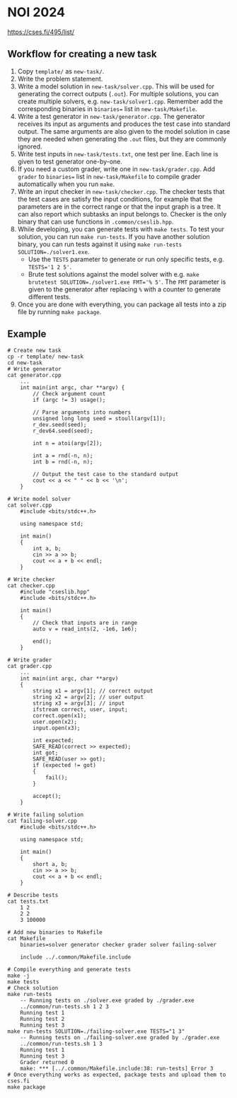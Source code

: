 # NOI 2024

<https://cses.fi/495/list/>

## Workflow for creating a new task
1. Copy `template/` as `new-task/`.
2. Write the problem statement.
3. Write a model solution in `new-task/solver.cpp`. This will be used for
   generating the correct outputs (`.out`). For multiple solutions, you can
   create multiple solvers, e.g. `new-task/solver1.cpp`. Remember add the
   corresponding binaries in `binaries=` list in `new-task/Makefile`.
4. Write a test generator in `new-task/generator.cpp`. The generator receives
   its input as arguments and produces the test case into standard output. The
   same arguments are also given to the model solution in case they are needed
   when generating the `.out` files, but they are commonly ignored.
5. Write test inputs in `new-task/tests.txt`, one test per line. Each line is given to test generator one-by-one.
6. If you need a custom grader, write one in `new-task/grader.cpp`. Add `grader` to `binaries=` list in `new-task/Makefile` to compile grader automatically when you run `make`.
7. Write an input checker in `new-task/checker.cpp`. The checker tests that the
   test cases are satisfy the input conditions, for example that the parameters
   are in the correct range or that the input graph is a tree. It can also
   report which subtasks an input belongs to. Checker is the only binary that
   can use functions in `.common/cseslib.hpp`.
8. While developing, you can generate tests with `make tests`. To test your
   solution, you can run `make run-tests`. If you have another solution binary,
   you can run tests against it using `make run-tests SOLUTION=./solver1.exe`.
   - Use the `TESTS` parameter to generate or run only specific tests, e.g.
     `TESTS='1 2 5'`.
   - Brute test solutions against the model solver with e.g. `make brutetest
     SOLUTION=./solver1.exe FMT='% 5'`. The `FMT` parameter is given to the
     generator after replacing `%` with a counter to generate different tests.
9. Once you are done with everything, you can package all tests into a zip file
   by running `make package`.

## Example
```
# Create new task
cp -r template/ new-task
cd new-task
# Write generator
cat generator.cpp
    ...
    int main(int argc, char **argv) {
        // Check argument count
        if (argc != 3) usage();

        // Parse arguments into numbers
        unsigned long long seed = stoull(argv[1]);
        r_dev.seed(seed);
        r_dev64.seed(seed);

        int n = atoi(argv[2]);

        int a = rnd(-n, n);
        int b = rnd(-n, n);

        // Output the test case to the standard output
        cout << a << " " << b << '\n';
    }

# Write model solver
cat solver.cpp
    #include <bits/stdc++.h>

    using namespace std;

    int main()
    {
        int a, b;
        cin >> a >> b;
        cout << a + b << endl;
    }

# Write checker
cat checker.cpp
    #include "cseslib.hpp"
    #include <bits/stdc++.h>

    int main()
    {
        // Check that inputs are in range
        auto v = read_ints(2, -1e6, 1e6);

        end();
    }

# Write grader
cat grader.cpp
    ...
    int main(int argc, char **argv)
    {
        string x1 = argv[1]; // correct output
        string x2 = argv[2]; // user output
        string x3 = argv[3]; // input
        ifstream correct, user, input;
        correct.open(x1);
        user.open(x2);
        input.open(x3);

        int expected;
        SAFE_READ(correct >> expected);
        int got;
        SAFE_READ(user >> got);
        if (expected != got)
        {
            fail();
        }

        accept();
    }

# Write failing solution
cat failing-solver.cpp
    #include <bits/stdc++.h>

    using namespace std;

    int main()
    {
        short a, b;
        cin >> a >> b;
        cout << a + b << endl;
    }

# Describe tests
cat tests.txt
    1 2
    2 2
    3 100000

# Add new binaries to Makefile
cat Makefile
    binaries=solver generator checker grader solver failing-solver

    include ../.common/Makefile.include

# Compile everything and generate tests
make -j
make tests
# Check solution
make run-tests
    -- Running tests on ./solver.exe graded by ./grader.exe
    ../common/run-tests.sh 1 2 3
    Running test 1
    Running test 2
    Running test 3
make run-tests SOLUTION=./failing-solver.exe TESTS="1 3"
    -- Running tests on ./failing-solver.exe graded by ./grader.exe
    ../common/run-tests.sh 1 3
    Running test 1
    Running test 3
    Grader returned 0
    make: *** [../.common/Makefile.include:38: run-tests] Error 3
# Once everything works as expected, package tests and upload them to cses.fi
make package
```
